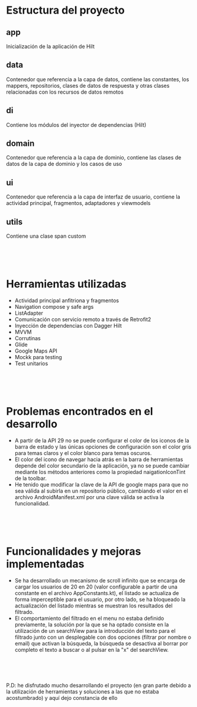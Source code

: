 # Estructura del proyecto

## app

Inicialización de la aplicación de Hilt 

## data

Contenedor que referencia a la capa de datos, contiene las constantes, los mappers, repositorios, clases de datos de respuesta y otras clases relacionadas con los recursos de datos remotos

## di

Contiene los módulos del inyector de dependencias (Hilt)

## domain

Contenedor que referencia a la capa de dominio, contiene las clases de datos de la capa de dominio y los casos de uso

## ui

Contenedor que referencia a la capa de interfaz de usuario, contiene la actividad principal, fragmentos, adaptadores y viewmodels

## utils

Contiene una clase span custom

<br>
<br>
<br>

# Herramientas utilizadas
- Actividad principal anfitriona y fragmentos
- Navigation compose y safe args
- ListAdapter
- Comunicación con servicio remoto a través de Retrofit2
- Inyección de dependencias con Dagger Hilt
- MVVM
- Corrutinas
- Glide
- Google Maps API
- Mockk para testing
- Test unitarios

<br>
<br>
<br>

# Problemas encontrados en el desarrollo
- A partir de la API 29 no se puede configurar el color de los iconos de la barra de estado y las únicas opciones de configuración son el color gris para temas claros y el color blanco para temas oscuros.
- El color del icono de navegar hacia atrás en la barra de herramientas depende del color secundario de la aplicación, ya no se puede cambiar mediante los métodos anteriores como la propiedad naigationIconTint de la toolbar.
- He tenido que modificar la clave de la API de google maps para que no sea válida al subirla en un repositorio público, cambiando el valor en el archivo AndroidManifest.xml por una clave válida se activa la funcionalidad.

<br>
<br>
<br>

# Funcionalidades y mejoras implementadas
- Se ha desarrollado un mecanismo de scroll infinito que se encarga de cargar los usuarios de 20 en 20 (valor configurable a partir de una constante en el archivo AppConstants.kt), el listado se actualiza de forma imperceptible para el usuario, por otro lado, se ha bloqueado la actualización del listado mientras se muestran los resultados del filtrado.
- El comportamiento del filtrado en el menu no estaba definido previamente, la solución por la que se ha optado consiste en la utilización de un searchView para la introducción del texto para el filtrado junto con un desplegable con dos opciones (filtrar por nombre o email) que activan la búsqueda, la búsqueda se desactiva al borrar por completo el texto a buscar o al pulsar en la "x" del searchView.

<br>
<br>
<br>

P.D: he disfrutado mucho desarrollando el proyecto (en gran parte debido a la utilización de herramientas y soluciones a las que no estaba acostumbrado) y aquí dejo constancia de ello
